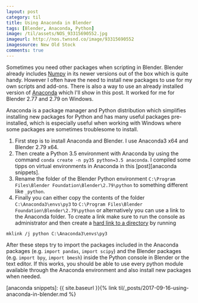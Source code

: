 ```yaml
---
layout: post
category: til
title: Using Anaconda in Blender
tags: [Blender, Anaconda, Python]
image: /til/assets/NOS_93315690552.jpg
imageurl: http://nos.twnsnd.co/image/93315690552
imagesource: New Old Stock
comments: true
---
```


Sometimes you need other packages when scripting in Blender. Blender already includes [Numpy][numpy] in its newer versions out of the box which is quite handy. However I often have the need to install new packages to use for my own scripts and add-ons. There is also a way to use an already installed version of [Anaconda][anaconda] which I'll show in this post. It worked for me for Blender 2.77 and 2.79 on Windows.

Anaconda is a package manager and Python distribution which simplifies installing new packages for Python and has many useful packages pre-installed, which is especially useful when working with Windows where some packages are sometimes troublesome to install.

1. First step is to install Anaconda and Blender. I use Anaconda3 x64 and Blender 2.79 x64.
2. Then create a Python 3.5 environment with Anaconda by using the command `conda create -n py35 python=3.5 anaconda`. I compiled some tipps on virtual environments in Anaconda in this [post][anaconda snippets].
4. Rename the folder of the Blender Python environment `C:\Program Files\Blender Foundation\Blender\2.79\python` to something different like `_python`.
5. Finally you can either copy the contents of the folder `C:\Anaconda3\envs\py3` to `C:\Program Files\Blender Foundation\Blender\2.79\python` or alternatively you can use a link to the Anaconda folder. To create a link make sure to run the console as administrator and then create a [hard link to a directory][symlink] by running

```
mklink /j python C:\Anaconda3\envs\py3
```

After these steps try to import the packages included in the Anaconda packages (e.g. `import pandas`, `import scipy`) and the Blender packages (e.g. `import bpy`, `import bmesh`) inside the Python console in Blender or the text editor. If this works, you should be able to use every python module available through the Anaconda environment and also install new packages when needed.

[stackoverflow question]: https://blender.stackexchange.com/questions/51067/using-anaconda-python-3-in-blender-winx64
[numpy]: http://www.numpy.org/
[anaconda]: https://docs.anaconda.com/anaconda/
[symlink]: https://www.howtogeek.com/howto/16226/complete-guide-to-symbolic-links-symlinks-on-windows-or-linux/
[anaconda snippets]: {{ site.baseurl }}{% link til/_posts/2017-09-16-using-anaconda-in-blender.md %}
